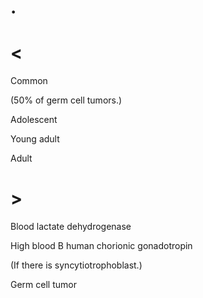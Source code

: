 # .

# <

Common

(50% of germ cell tumors.)

Adolescent

Young adult

Adult

# >

Blood lactate dehydrogenase

High blood B human chorionic gonadotropin

(If there is syncytiotrophoblast.)

Germ cell tumor
